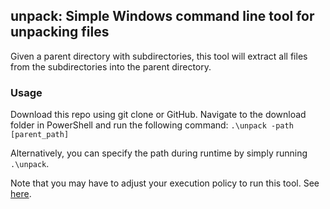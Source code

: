 ## unpack: Simple Windows command line tool for unpacking files 

Given a parent directory with subdirectories, this tool will extract all files from the subdirectories into the parent directory.

### Usage

Download this repo using git clone or GitHub. Navigate to the download folder in PowerShell and run the following command:
```.\unpack -path [parent_path]```

Alternatively, you can specify the path during runtime by simply running `.\unpack`.

Note that you may have to adjust your execution policy to run this tool. See [here](https://learn.microsoft.com/en-us/powershell/module/microsoft.powershell.security/set-executionpolicy?view=powershell-7.5).
